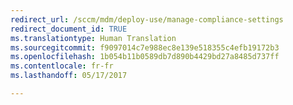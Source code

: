 ```yaml
---
redirect_url: /sccm/mdm/deploy-use/manage-compliance-settings
redirect_document_id: TRUE
ms.translationtype: Human Translation
ms.sourcegitcommit: f9097014c7e988ec8e139e518355c4efb19172b3
ms.openlocfilehash: 1b054b11b0589db7d890b4429bd27a8485d737ff
ms.contentlocale: fr-fr
ms.lasthandoff: 05/17/2017

---
```


